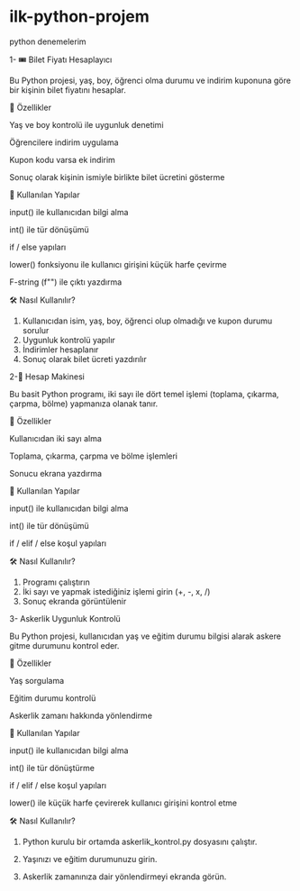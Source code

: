 # ilk-python-projem
python denemelerim

1- 🎟 Bilet Fiyatı Hesaplayıcı

Bu Python projesi, yaş, boy, öğrenci olma durumu ve indirim kuponuna göre bir kişinin bilet fiyatını hesaplar.

📌 Özellikler

Yaş ve boy kontrolü ile uygunluk denetimi

Öğrencilere indirim uygulama

Kupon kodu varsa ek indirim

Sonuç olarak kişinin ismiyle birlikte bilet ücretini gösterme


🧠 Kullanılan Yapılar

input() ile kullanıcıdan bilgi alma

int() ile tür dönüşümü

if / else yapıları

lower() fonksiyonu ile kullanıcı girişini küçük harfe çevirme

F-string (f"") ile çıktı yazdırma


🛠 Nasıl Kullanılır?

1. Kullanıcıdan isim, yaş, boy, öğrenci olup olmadığı ve kupon durumu sorulur
2. Uygunluk kontrolü yapılır
3. İndirimler hesaplanır
4. Sonuç olarak bilet ücreti yazdırılır

   

2-📱 Hesap Makinesi

Bu basit Python programı, iki sayı ile dört temel işlemi (toplama, çıkarma, çarpma, bölme) yapmanıza olanak tanır.

📌 Özellikler

Kullanıcıdan iki sayı alma

Toplama, çıkarma, çarpma ve bölme işlemleri

Sonucu ekrana yazdırma


🧠 Kullanılan Yapılar

input() ile kullanıcıdan bilgi alma

int() ile tür dönüşümü

if / elif / else koşul yapıları


🛠 Nasıl Kullanılır?

1. Programı çalıştırın
2. İki sayı ve yapmak istediğiniz işlemi girin (+, -, x, /)
3. Sonuç ekranda görüntülenir



3- Askerlik Uygunluk Kontrolü

Bu Python projesi, kullanıcıdan yaş ve eğitim durumu bilgisi alarak askere gitme durumunu kontrol eder.

📌 Özellikler

Yaş sorgulama

Eğitim durumu kontrolü

Askerlik zamanı hakkında yönlendirme


🧠 Kullanılan Yapılar

input() ile kullanıcıdan bilgi alma

int() ile tür dönüştürme

if / elif / else koşul yapıları

lower() ile küçük harfe çevirerek kullanıcı girişini kontrol etme


🛠 Nasıl Kullanılır?

1. Python kurulu bir ortamda askerlik_kontrol.py dosyasını çalıştır.


2. Yaşınızı ve eğitim durumunuzu girin.


3. Askerlik zamanınıza dair yönlendirmeyi ekranda görün.
